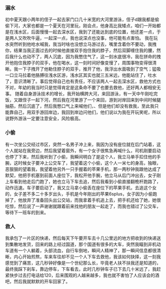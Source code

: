 ### 溺水
初中夏天跟小两年的侄子一起去家门口几十米宽的大河里游泳，侄子d跟我都是偷偷下河，大家也都是一个夏天在河里玩，刚会点，他身高比我矮点，咱们一开始都是在浅水区，后面慢慢一起去深水区，我到了还能达到底的位置，他还差一点，于是两人又吹吹牛逼，一起深一点，我也说深点也没事，他可能有点害怕。
我在玩水突然听到他呛水喊我，我当时啥也没想立马游过去，嘴里含着你不要动，我拽你，结果当我正面过去的时候他直接双手抱住我的脖子，然后双脚缠住我的腰，然后我什么也动不了，两人沉底，因为我憋住气了，这一刻水底很冷，我在拼命的拽开他抱住我脖子的双手，他在喝水，这一刻时间好像变慢了，周围事物变得很清晰。我一下子拽开了他勒住脖子的双手，推开了他，我浮出水面吸到了空气；猛吸一口立马拉着他胳膊往浅水区游，浅水区其实也就三五米远，他能站住了，吐水了，意识清晰了。事后觉得自己也有责任，不应该两人一起去深水区，救他方式也不对，年幼的我当时只是觉得肯定是这条命不要了也要去救他，还好两人都相安无事。
随着自身游泳技术的增长，我开始横跨大河，来回游泳，有一天中午刚吃完饭，又跟侄子一起下河，然后我在河里游了一个来回，游到对岸回来到中间时候腿抽筋，然后沉底了，然后我憋口气上来喊他们，、但是他们却没有救我，至此我只能靠自己，用双手游回岸边，我回到岸边问他们，他们说以为我在开玩笑呢，所以说野外游泳一定要注意安全，风险极高。
### 小偷
有一次坐公交经过市区，突然一名男子冲上来，我因为没有座位就在后门站着，这个人就站在我旁边，然后我望着窗外，有一个女子很焦急再喊什么，司机刚要启动也停了下来，然后我听到了小偷，我瞬间明白了是这个人，我立马单手扣住他的手腕，这时候女子要冲上公交车了，我望着这个小偷，这个人一米七的身高，独眼，恶狠狠的望着我，我望着他另外一只手握着的苹果手机，那一两秒钟我跟他达成了默契，他把手机塞到前面人座位下，我松开他手腕，他立马从后门冲出去，女子刚上车看到他走后门跑了，她也立马下车去追，然后我看到小偷直接翻桅杆跑路了，动作迅速。车子要启动了，我又立马拿小偷丢在座位下的苹果手机，去追这个女的，女子差不多二十多岁出头，手机是今年刚出的苹果6splus，女子因为小偷跑掉了，他放弃了准备回头出公交站，而我拿着手机追上去，把手机还给了她，她很吃惊，然后说了一声谢谢就跟着前来找他的朋友一起走了，而我也错过了公交车，等待下一班车的到来。
### 救人
我承包了一片区的快递，然后每天下午要开车去十几公里远的地方把收到的快递送到集散地发货，回来的路上经过国道，那个国道有很多的大车，突然我瞄到非机动车道有一个人躺着，头部流血，自行车倒地，瞬间人精神了，那一瞬间信息都很清晰，内心开始煎熬，车来车往却不见一个人下车去救他，我该如何抉择，这一刻我感觉到了痛苦，这几秒钟好像是一个世纪那么长，毕竟老人扶不扶我还是知道的，最终我踩下刹车，靠边停车，下车看去，此时几秒钟车子已下去几十米远了，我赶紧快步过去打电话给120，后来围观的人越来越多，我也就不害怕了人应该会的酒吧，然后我就默默的开车回家了。
